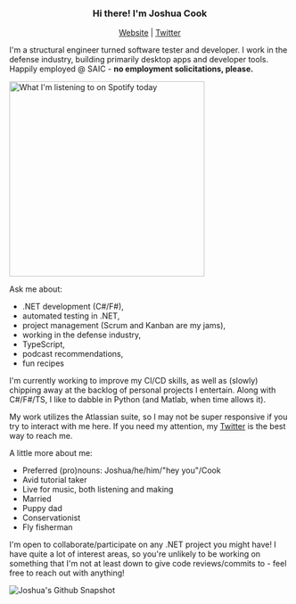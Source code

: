<h3 align="center"> Hi there! I'm Joshua Cook</h3>
<p align="center">
  <a href="https://joshuacook.dev">Website</a> | <a href="https://twitter.com/_jdcook3">Twitter</a>
</p>

I'm a structural engineer turned software tester and developer. I work in the defense industry, building primarily desktop apps and developer tools. Happily employed @ SAIC - **no employment solicitations, please.**

[<img src="https://spotify-readme-joshuacookdev.vercel.app/api/spotify-playing" alt="What I'm listening to on Spotify today" width="350" align="center"/>](https://open.spotify.com/user/jdcook3)

Ask me about:
* .NET development (C#/F#),
* automated testing in .NET,
* project management (Scrum and Kanban are my jams),
* working in the defense industry,
* TypeScript,
* podcast recommendations,
* fun recipes

I'm currently working to improve my CI/CD skills, as well as (slowly) chipping away at the backlog of personal projects I entertain. Along with C#/F#/TS, I like to dabble in Python (and Matlab, when time allows it).

My work utilizes the Atlassian suite, so I may not be super responsive if you try to interact with me here. If you need my attention, my [Twitter](https://twitter.com/_jdcook3) is the best way to reach me.

A little more about me:
* Preferred (pro)nouns: Joshua/he/him/"hey you"/Cook
* Avid tutorial taker
* Live for music, both listening and making
* Married
* Puppy dad
* Conservationist
* Fly fisherman

I'm open to collaborate/participate on any .NET project you might have! I have quite a lot of interest areas, so you're unlikely to be working on something that I'm not at least down to give code reviews/commits to - feel free to reach out with anything!

![Joshua's Github Snapshot](https://github-readme-stats.vercel.app/api?username=joshuacookdev&count_private=true&hide=stars&show_icons=true)

